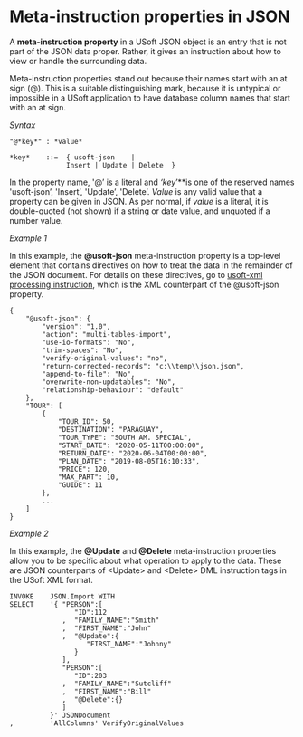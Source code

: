 # Meta-instruction properties in JSON

A **meta-instruction property** in a USoft JSON object is an entry that is not part of the JSON data proper. Rather, it gives an instruction about how to view or handle the surrounding data.

Meta-instruction properties stand out because their names start with an at sign (@). This is a suitable distinguishing mark, because it is untypical or impossible in a USoft application to have database column names that start with an at sign.

*Syntax*

```
"@*key*" : *value*

*key*    ::=  { usoft-json    |
              Insert | Update | Delete  }

```

In the property name, '@’ is a literal and *‘key*’**is one of the reserved names 'usoft-json’, 'Insert’, 'Update’, 'Delete’. *Value* is any valid value that a property can be given in JSON. As per normal, if *value* is a literal, it is double-quoted (not shown) if a string or date value, and unquoted if a number value.

*Example 1*

In this example, the **@usoft-json** meta-instruction property is a top-level element that contains directives on how to treat the data in the remainder of the JSON document. For details on these directives, go to [usoft-xml processing instruction](/docs/Repositories/USoft%20XML%20formats/usoftxml%20processing%20instruction.md), which is the XML counterpart of the @usoft-json property.

```language-json
{
	"@usoft-json": {
		"version": "1.0",
		"action": "multi-tables-import",
		"use-io-formats": "No",
		"trim-spaces": "No",
		"verify-original-values": "no",
		"return-corrected-records": "c:\\temp\\json.json",
		"append-to-file": "No",
		"overwrite-non-updatables": "No",
		"relationship-behaviour": "default"
	},
	"TOUR": [
	    {
		    "TOUR_ID": 50,
		    "DESTINATION": "PARAGUAY",
		    "TOUR_TYPE": "SOUTH AM. SPECIAL",
		    "START_DATE": "2020-05-11T00:00:00",
		    "RETURN_DATE": "2020-06-04T00:00:00",
		    "PLAN_DATE": "2019-08-05T16:10:33",
		    "PRICE": 120,
		    "MAX_PART": 10,
		    "GUIDE": 11
	    },
        ...
    ]
}
```

*Example 2*

In this example, the **@Update** and **@Delete** meta-instruction properties allow you to be specific about what operation to apply to the data. These are JSON counterparts of \<Update> and \<Delete> DML instruction tags in the USoft XML format.

```language-json
INVOKE    JSON.Import WITH
SELECT    '{ "PERSON":[
                "ID":112
             ,  "FAMILY_NAME":"Smith"
             ,  "FIRST_NAME":"John"
             ,  "@Update":{
                   "FIRST_NAME":"Johnny"
                }
             ],
             "PERSON":[
                "ID":203
             ,  "FAMILY_NAME":"Sutcliff"
             ,  "FIRST_NAME":"Bill"
             ,  "@Delete":{}
             ]
          }' JSONDocument
,         'AllColumns' VerifyOriginalValues
```

 